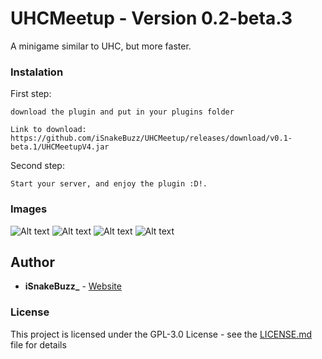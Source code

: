 # UHCMeetup - Version 0.2-beta.3

A minigame similar to UHC, but more faster.

### Instalation

First step:
```
download the plugin and put in your plugins folder

Link to download: https://github.com/iSnakeBuzz/UHCMeetup/releases/download/v0.1-beta.1/UHCMeetupV4.jar
```
Second step:
```
Start your server, and enjoy the plugin :D!.
```

### Images

![Alt text](https://i.imgur.com/XhGgIAv.png)
![Alt text](https://i.imgur.com/unctEEE.png)
![Alt text](https://i.imgur.com/mi2VH8w.png)
![Alt text](https://i.imgur.com/VjtExfx.png)

## Author

* **iSnakeBuzz_** - [Website](https://www.isnakebuzz.com/)

### License
This project is licensed under the GPL-3.0 License - see the [LICENSE.md](LICENSE.md) file for details